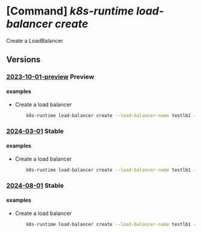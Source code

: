 # [Command] _k8s-runtime load-balancer create_

Create a LoadBalancer

## Versions

### [2023-10-01-preview](/Resources/mgmt-plane/L3tyZXNvdXJjZXVyaX0vcHJvdmlkZXJzL21pY3Jvc29mdC5rdWJlcm5ldGVzcnVudGltZS9sb2FkYmFsYW5jZXJzL3t9/2023-10-01-preview.xml) **Preview**

<!-- mgmt-plane /{resourceuri}/providers/microsoft.kubernetesruntime/loadbalancers/{} 2023-10-01-preview -->

#### examples

- Create a load balancer
    ```bash
        k8s-runtime load-balancer create --load-balancer-name testlb1 --resource-uri subscriptions/00000000-1111-2222-3333-444444444444/resourceGroups/example/providers/Microsoft.Kubernetes/connectedClusters/cluster1 --addresses "192.168.50.1/32" --advertise-mode ARP --service-selector ""
    ```

### [2024-03-01](/Resources/mgmt-plane/L3tyZXNvdXJjZXVyaX0vcHJvdmlkZXJzL21pY3Jvc29mdC5rdWJlcm5ldGVzcnVudGltZS9sb2FkYmFsYW5jZXJzL3t9/2024-03-01.xml) **Stable**

<!-- mgmt-plane /{resourceuri}/providers/microsoft.kubernetesruntime/loadbalancers/{} 2024-03-01 -->

#### examples

- Create a load balancer
    ```bash
        k8s-runtime load-balancer create --load-balancer-name testlb1 --resource-uri subscriptions/00000000-1111-2222-3333-444444444444/resourceGroups/example/providers/Microsoft.Kubernetes/connectedClusters/cluster1 --addresses "192.168.50.1/32" --advertise-mode ARP --service-selector ""
    ```

### [2024-08-01](/Resources/mgmt-plane/L3tyZXNvdXJjZXVyaX0vcHJvdmlkZXJzL21pY3Jvc29mdC5rdWJlcm5ldGVzcnVudGltZS9sb2FkYmFsYW5jZXJzL3t9/2024-08-01.xml) **Stable**

<!-- mgmt-plane /{resourceuri}/providers/microsoft.kubernetesruntime/loadbalancers/{} 2024-08-01 -->

#### examples

- Create a load balancer
    ```bash
        k8s-runtime load-balancer create --load-balancer-name testlb1 --resource-uri subscriptions/00000000-1111-2222-3333-444444444444/resourceGroups/example/providers/Microsoft.Kubernetes/connectedClusters/cluster1 --addresses "192.168.50.1/32" --advertise-mode ARP --service-selector ""
    ```
